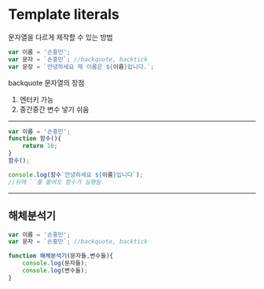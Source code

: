 # Template literals
문자열을 다르게 제작할 수 있는 방법


``` javascript
var 이름 = '손흥민';
var 문자 = `손흥민`; //backquote, backtick
var 문장 = `안녕하세요 제 이름은 ${이름}입니다.`;
```

backquote 문자열의 장점
1. 엔터키 가능
2. 중간중간 변수 넣기 쉬움
_ _ _

``` javascript
var 이름 = '손흥민';
function 함수(){
	return 10;
}
함수();

console.log(함수`안녕하세요 ${이름}입니다`);
//뒤에 ``를 붙여도 함수가 실행됨
```
_ _ _

## 해체분석기
``` javascript
var 이름 = '손흥민';
var 문자 = `손흥민`; //backquote, backtick

function 해체분석기(문자들,변수들){
	console.log(문자들);
    console.log(변수들);
}
```